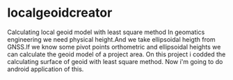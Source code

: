 # localgeoidcreator
Calculating local geoid model with least square method
In geomatics engineering we need physical height.And we take ellipsoidal heigth from GNSS.If we know some pivot points
orthometric and ellipsoidal heights we can calculate the geoid model of a project area.
On this project i codded the calculating surface of geoid with least square method.
Now i'm going to do android application of this.
